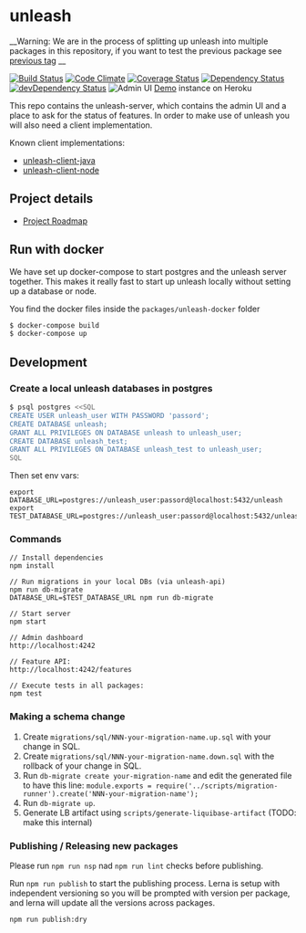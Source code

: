 # unleash

__Warning: We are in the process of splitting up unleash into multiple packages in this repository, if you want to test the previous package see [previous tag](https://github.com/finn-no/unleash/tree/v1.0.0-alpha.2) __ 

[![Build Status](https://travis-ci.org/Unleash/unleash.svg?branch=master)](https://travis-ci.org/Unleash/unleash)
[![Code Climate](https://codeclimate.com/github/Unleash/unleash/badges/gpa.svg)](https://codeclimate.com/github/Unleash/unleash)
[![Coverage Status](https://coveralls.io/repos/github/Unleash/unleash/badge.svg?branch=master)](https://coveralls.io/github/Unleash/unleash?branch=master)
[![Dependency Status](https://david-dm.org/Unleash/unleash.svg?packages/unleash-api)](https://david-dm.org/Unleash/unleash?packages/unleash-api)
[![devDependency Status](https://david-dm.org/Unleash/unleash/dev-status.svg?packages/unleash-api)](https://david-dm.org/Unleash/unleash?packages/unleash-api#info=devD)
![Admin UI](https://cloud.githubusercontent.com/assets/572/5873775/3ddc1a66-a2fa-11e4-923c-0a9569605dad.png)
[Demo](http://unleash.herokuapp.com/) instance on Heroku

This repo contains the unleash-server, which contains the admin UI and a place to ask for the status of features. In order to make use of unleash you will also need a client implementation.

Known client implementations:
- [unleash-client-java](https://github.com/finn-no/unleash-client-java)
- [unleash-client-node](https://github.com/finn-no/unleash-client-node)

## Project details
- [Project Roadmap](https://github.com/finn-no/unleash/wiki/Roadmap)

## Run with docker
We have set up docker-compose to start postgres and the unleash server together. This makes it really fast to start up
unleash locally without setting up a database or node.

You find the docker files inside the `packages/unleash-docker` folder

```bash
$ docker-compose build
$ docker-compose up
```

## Development

### Create a local unleash databases in postgres

```bash
$ psql postgres <<SQL
CREATE USER unleash_user WITH PASSWORD 'passord';
CREATE DATABASE unleash;
GRANT ALL PRIVILEGES ON DATABASE unleash to unleash_user;
CREATE DATABASE unleash_test;
GRANT ALL PRIVILEGES ON DATABASE unleash_test to unleash_user;
SQL
```

Then set env vars:
```
export DATABASE_URL=postgres://unleash_user:passord@localhost:5432/unleash
export TEST_DATABASE_URL=postgres://unleash_user:passord@localhost:5432/unleash_test
```

### Commands

```
// Install dependencies
npm install

// Run migrations in your local DBs (via unleash-api)
npm run db-migrate
DATABASE_URL=$TEST_DATABASE_URL npm run db-migrate

// Start server
npm start

// Admin dashboard
http://localhost:4242

// Feature API:
http://localhost:4242/features

// Execute tests in all packages:
npm test
```

### Making a schema change

1. Create `migrations/sql/NNN-your-migration-name.up.sql` with your change in SQL.
2. Create `migrations/sql/NNN-your-migration-name.down.sql` with the rollback of your change in SQL.
3. Run `db-migrate create your-migration-name` and edit the generated file to have this line: `module.exports = require('../scripts/migration-runner').create('NNN-your-migration-name');`
4. Run `db-migrate up`.
5. Generate LB artifact using `scripts/generate-liquibase-artifact` (TODO: make this internal)


### Publishing / Releasing new packages

Please run `npm run nsp` nad `npm run lint` checks before publishing.

Run `npm run publish` to start the publishing process.
Lerna is setup with independent versioning so you will be prompted with version per package, and lerna will update all the versions across packages.

`npm run publish:dry` 
